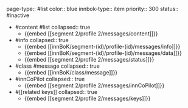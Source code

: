 page-type:: #list
color:: blue
innbok-type:: item
priority:: 300
status:: #inactive

- #content #list
  collapsed:: true
	- {{embed [[segment 2/profile 2/messages/content]]}}
- #info
  collapsed:: true
	- {{embed [[innBoK/segment-(id)/profile-(id)/messages/info]]}}
	- {{embed [[innBoK/segment-(id)/profile-(id)/messages/data]]}}
	- {{embed [[segment 2/profile 2/messages/status]]}}
- #class #message
  collapsed:: true
	- {{embed [[innBoK/class/message]]}}
- #innCoPilot
  collapsed:: true
	- {{embed [[segment 2/profile 2/messages/innCoPilot]]}}
- #[[related keys]]
  collapsed:: true
	- {{embed [[segment 2/profile 2/messages/keys]]}}


